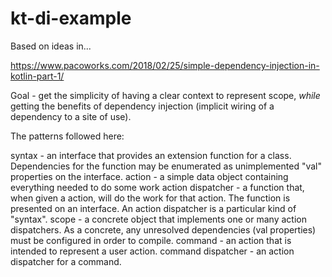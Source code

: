 # kt-di-example

Based on ideas in...

https://www.pacoworks.com/2018/02/25/simple-dependency-injection-in-kotlin-part-1/


Goal - get the simplicity of having a clear context to represent scope, *while* getting the benefits of dependency injection (implicit wiring of a dependency to a site of use).


The patterns followed here:

  syntax - an interface that provides an extension function for a class. Dependencies for the function may be enumerated as unimplemented "val" properties on the interface.
  action - a simple data object containing everything needed to do some work
  action dispatcher - a function that, when given a action, will do the work for that action. The function is presented on an interface. An action dispatcher is a particular kind of "syntax".
  scope - a concrete object that implements one or many action dispatchers. As a concrete, any unresolved dependencies (val properties) must be configured in order to compile.
  command - an action that is intended to represent a user action.
  command dispatcher - an action dispatcher for a command.
